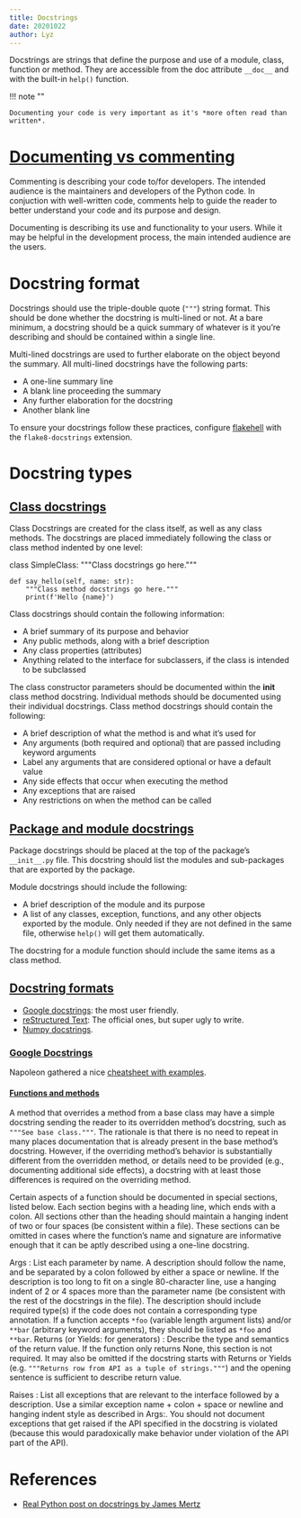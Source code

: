 ```yaml
---
title: Docstrings
date: 20201022
author: Lyz
---
```



Docstrings are strings that define the purpose and use of a module, class, function or
method. They are accessible from the doc attribute `__doc__` and with the
built-in `help()` function.

!!! note ""

    Documenting your code is very important as it's *more often read than written*.

# [Documenting vs commenting](https://realpython.com/documenting-python-code/#commenting-vs-documenting-code)

Commenting is describing your code to/for developers. The intended audience is
the maintainers and developers of the Python code. In conjuction with
well-written code, comments help to guide the reader to better understand your
code and its purpose and design.

Documenting is describing its use and functionality to your users. While it may
be helpful in the development process, the main intended audience are the users.

# Docstring format

Docstrings should use the triple-double quote (`"""`) string format. This should
be done whether the docstring is multi-lined or not. At a bare minimum,
a docstring should be a quick summary of whatever is it you’re describing and
should be contained within a single line.

Multi-lined docstrings are used to further elaborate on the object beyond the
summary. All multi-lined docstrings have the following parts:

* A one-line summary line
* A blank line proceeding the summary
* Any further elaboration for the docstring
* Another blank line

To ensure your docstrings follow these practices, configure
[flakehell](flakehell.md) with the `flake8-docstrings` extension.

# Docstring types

## [Class docstrings](https://realpython.com/documenting-python-code/#class-docstrings)

Class Docstrings are created for the class itself, as well as any class methods.
The docstrings are placed immediately following the class or class method
indented by one level:

class SimpleClass:
    """Class docstrings go here."""

    def say_hello(self, name: str):
        """Class method docstrings go here."""
        print(f'Hello {name}')

Class docstrings should contain the following information:

* A brief summary of its purpose and behavior
* Any public methods, along with a brief description
* Any class properties (attributes)
* Anything related to the interface for subclassers, if the class is intended to
    be subclassed

The class constructor parameters should be documented within the __init__ class
method docstring. Individual methods should be documented using their individual
docstrings. Class method docstrings should contain the following:

* A brief description of what the method is and what it’s used for
* Any arguments (both required and optional) that are passed including keyword arguments
* Label any arguments that are considered optional or have a default value
* Any side effects that occur when executing the method
* Any exceptions that are raised
* Any restrictions on when the method can be called

## [Package and module docstrings](https://realpython.com/documenting-python-code/#package-and-module-docstrings)

Package docstrings should be placed at the top of the package’s `__init__.py`
file. This docstring should list the modules and sub-packages that are exported
by the package.

Module docstrings should include the following:

* A brief description of the module and its purpose
* A list of any classes, exception, functions, and any other objects exported by
    the module. Only needed if they are not defined in the same file, otherwise
    `help()` will get them automatically.

The docstring for a module function should include the same items as a class
method.

## [Docstring formats](https://realpython.com/documenting-python-code/#docstring-formats)

* [Google
    docstrings](https://google.github.io/styleguide/pyguide.html#383-functions-and-methods):
    the most user friendly.
* [reStructured Text](http://docutils.sourceforge.net/rst.html): The official
    ones, but super ugly to write.
* [Numpy docstrings](https://numpydoc.readthedocs.io/en/latest/format.html).

### [Google Docstrings](https://google.github.io/styleguide/pyguide.html#383-functions-and-methods)

Napoleon gathered a nice [cheatsheet with
examples](https://sphinxcontrib-napoleon.readthedocs.io/en/latest/example_google.html#example-google).

#### [Functions and methods](https://google.github.io/styleguide/pyguide.html#383-functions-and-methods)

A method that overrides a method from a base class may have a simple docstring
sending the reader to its overridden method’s docstring, such as `"""See base
class."""`. The rationale is that there is no need to repeat in many places
documentation that is already present in the base method’s docstring. However,
if the overriding method’s behavior is substantially different from the
overridden method, or details need to be provided (e.g., documenting additional
side effects), a docstring with at least those differences is required on the
overriding method.

Certain aspects of a function should be documented in special sections, listed
below. Each section begins with a heading line, which ends with a colon. All
sections other than the heading should maintain a hanging indent of two or four
spaces (be consistent within a file). These sections can be omitted in cases
where the function’s name and signature are informative enough that it can be
aptly described using a one-line docstring.

Args
: List each parameter by name. A description should follow the name, and be
    separated by a colon followed by either a space or newline. If the
    description is too long to fit on a single 80-character line, use a hanging
    indent of 2 or 4 spaces more than the parameter name (be consistent with the
    rest of the docstrings in the file). The description should include required
    type(s) if the code does not contain a corresponding type annotation. If
    a function accepts `*foo` (variable length argument lists) and/or `**bar`
    (arbitrary keyword arguments), they should be listed as `*foo` and `**bar`.
Returns (or Yields: for generators)
:  Describe the type and semantics of the return value. If the function only
    returns None, this section is not required. It may also be omitted if the
    docstring starts with Returns or Yields (e.g. `"""Returns row from API as
    a tuple of strings."""`) and the opening sentence is sufficient to describe
    return value.

Raises
: List all exceptions that are relevant to the interface followed by
    a description. Use a similar exception name + colon + space or newline and
    hanging indent style as described in Args:. You should not document
    exceptions that get raised if the API specified in the docstring is violated
    (because this would paradoxically make behavior under violation of the API
    part of the API).

# References

* [Real Python post on docstrings by James Mertz](https://realpython.com/documenting-python-code/)
